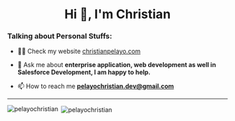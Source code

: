 <h1 align="center">Hi 👋, I'm Christian</h1>

### Talking about Personal Stuffs:

- 👨‍💻 Check my website [christianpelayo.com](https://www.christianpelayo.com)

- 💬 Ask me about **enterprise application, web development as well in Salesforce Development, I am happy to help.**

- 📫 How to reach me **pelayochristian.dev@gmail.com**

<hr/>

<p><img align="left" src="https://github-readme-stats.vercel.app/api/top-langs/?username=pelayochristian&hide=html&theme=dracula" alt="pelayochristian" /></p>
<p>&nbsp;<img align="center" src="https://github-readme-stats.vercel.app/api?username=pelayochristian&show_icons=true&theme=dracula" alt="pelayochristian" /></p>

[website]:https://www.christianpelayo.com
